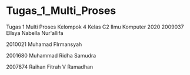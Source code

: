 # Tugas_1_Multi_Proses
Tugas 1 Multi Proses Kelompok 4 Kelas C2 Ilmu Komputer 2020
2009037 Ellsya Nabella Nur'allifa

2010021 Muhamad FIrmansyah

2001680 Muhammad Ridha Samudra

2007874 Raihan Fitrah V Ramadhan

